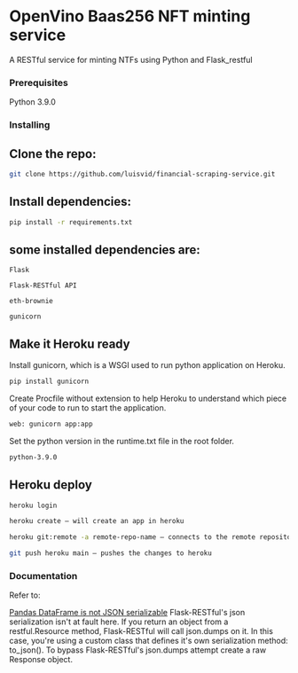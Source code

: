 # OpenVino Baas256 NFT minting service

A RESTful service for minting NTFs using Python and Flask_restful

### Prerequisites

Python 3.9.0

### Installing

## Clone the repo:

```sh
git clone https://github.com/luisvid/financial-scraping-service.git
```

## Install dependencies:

```sh
pip install -r requirements.txt
```

## some installed dependencies are:

    Flask

    Flask-RESTful API

    eth-brownie

    gunicorn

## Make it Heroku ready

Install gunicorn, which is a WSGI used to run python application on Heroku.

```sh
pip install gunicorn
```

Create Procfile without extension to help Heroku to understand which piece of your code to run to start the application.

```sh
web: gunicorn app:app
```

Set the python version in the runtime.txt file in the root folder.

```sh
python-3.9.0
```

## Heroku deploy

```sh
heroku login
```

```sh
heroku create — will create an app in heroku
```

```sh
heroku git:remote -a remote-repo-name — connects to the remote repository
```

```sh
git push heroku main — pushes the changes to heroku
```

### Documentation 

Refer to:

[Pandas DataFrame is not JSON serializable](https://github.com/flask-restful/flask-restful/issues/269)
Flask-RESTful's json serialization isn't at fault here. If you return an object from a restful.Resource method, Flask-RESTful will call json.dumps on it. In this case, you're using a custom class that defines it's own serialization method: to_json(). To bypass Flask-RESTful's json.dumps attempt create a raw Response object.
